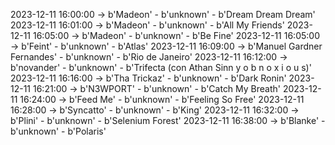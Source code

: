 2023-12-11 16:00:00 -> b'Madeon' - b'unknown' - b'Dream Dream Dream'
2023-12-11 16:01:00 -> b'Madeon' - b'unknown' - b'All My Friends'
2023-12-11 16:05:00 -> b'Madeon' - b'unknown' - b'Be Fine'
2023-12-11 16:05:00 -> b'Feint' - b'unknown' - b'Atlas'
2023-12-11 16:09:00 -> b'Manuel Gardner Fernandes' - b'unknown' - b'Rio de Janeiro'
2023-12-11 16:12:00 -> b'novander' - b'unknown' - b'Trifecta (con Athan Sinn y o b n o x i o u s)'
2023-12-11 16:16:00 -> b'Tha Trickaz' - b'unknown' - b'Dark Ronin'
2023-12-11 16:21:00 -> b'N3WPORT' - b'unknown' - b'Catch My Breath'
2023-12-11 16:24:00 -> b'Feed Me' - b'unknown' - b'Feeling So Free'
2023-12-11 16:28:00 -> b'Syncatto' - b'unknown' - b'King'
2023-12-11 16:32:00 -> b'Plini' - b'unknown' - b'Selenium Forest'
2023-12-11 16:38:00 -> b'Blanke' - b'unknown' - b'Polaris'
